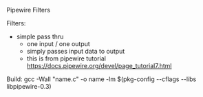 Pipewire Filters

Filters:
- simple pass thru
    - one input / one output
    - simply passes input data to output
    - this is from pipewire tutorial https://docs.pipewire.org/devel/page_tutorial7.html


Build:
gcc -Wall "name.c" -o name -lm $(pkg-config --cflags --libs libpipewire-0.3)